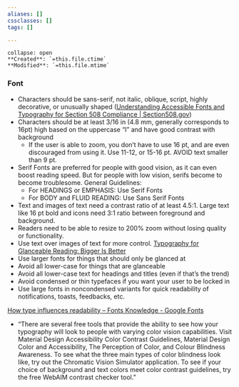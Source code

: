 ```yaml
---
aliases: []
cssclasses: []
tags: []

---
```


```ad-info
collapse: open
**Created**: `=this.file.ctime`
**Modified**: `=this.file.mtime`
```

### Font
- Characters should be sans-serif, not italic, oblique, script, highly decorative, or unusually shaped ([Understanding Accessible Fonts and Typography for Section 508 Compliance | Section508.gov](https://www.section508.gov/develop/fonts-typography/))
- Characters should be at least 3/16 in (4.8 mm, generally corresponds to 16pt) high based on the uppercase “I” and have good contrast with background 
	- If the user is able to zoom, you don’t have to use 16 pt, and are even discouraged from using it. Use 11-12, or 15-16 pt. AVOID text smaller than 9 pt. 
- Serif Fonts are preferred for people with good vision, as it can even boost reading speed. But for people with low vision, serifs become to become troublesome. General Guidelines: 
	- For HEADINGS or EMPHASIS: Use Serif Fonts 
	- For BODY and FLUID READING: Use Sans Serif Fonts
- Text and images of text need a contrast ratio of at least 4.5:1. Large text like 16 pt bold and icons need 3:1 ratio between foreground and background. 
- Readers need to be able to resize to 200% zoom without losing quality or functionality. 
- Use text over images of text for more control.
[Typography for Glanceable Reading: Bigger Is Better](https://www.nngroup.com/articles/glanceable-fonts/)
- Use larger fonts for things that should only be glanced at 
- Avoid all lower-case for things that are glanceable
- Avoid all lower-case text for headings and titles (even if that’s the trend)
- Avoid condensed or thin typefaces if you want your user to be locked in
- Use large fonts in noncondensed variants for quick readability of notifications, toasts, feedbacks, etc.

[How type influences readability – Fonts Knowledge - Google Fonts](https://fonts.google.com/knowledge/readability_and_accessibility/how_type_influences_readability)
- “There are several free tools that provide the ability to see how your typography will look to people with varying color vision capabilities. Visit Material Design Accessibility Color Contrast Guidelines, Material Design Color and Accessibility, The Perception of Color, and Colour Blindness Awareness. To see what the three main types of color blindness look like, try out the Chromatic Vision Simulator application. To see if your choice of background and text colors meet color contrast guidelines, try the free WebAIM contrast checker tool.”